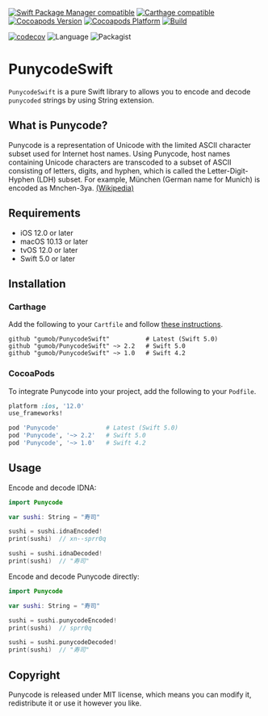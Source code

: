 [![Swift Package Manager compatible](https://img.shields.io/badge/Swift_Package_Manager-compatible-orange)](https://github.com/gumob/PunycodeSwift)
[![Carthage compatible](https://img.shields.io/badge/Carthage-compatible-4BC51D.svg)](https://github.com/gumob/PunycodeSwift)
[![Cocoapods Version](https://img.shields.io/cocoapods/v/Punycode.svg)](https://cocoapods.org/pods/Punycode)
[![Cocoapods Platform](https://img.shields.io/cocoapods/p/Punycode.svg)](https://cocoadocs.org/docsets/Punycode)
[![Build](https://github.com/gumob/PunycodeSwift/actions/workflows/main.yml/badge.svg)](https://github.com/gumob/PunycodeSwift/actions/workflows/main.yml)
<!-- [![Build Status](https://travis-ci.com/gumob/PunycodeSwift.svg?branch=master)](https://travis-ci.com/gumob/PunycodeSwift) -->
[![codecov](https://codecov.io/gh/gumob/PunycodeSwift/branch/master/graph/badge.svg)](https://codecov.io/gh/gumob/PunycodeSwift)
![Language](https://img.shields.io/badge/Language-Swift%205.0-orange.svg)
![Packagist](https://img.shields.io/packagist/l/doctrine/orm.svg)

# PunycodeSwift

<code>PunycodeSwift</code> is a pure Swift library to allows you to encode and decode `punycoded` strings by using String extension.

## What is Punycode?

Punycode is a representation of Unicode with the limited ASCII character subset used for Internet host names. Using Punycode, host names containing Unicode characters are transcoded to a subset of ASCII consisting of letters, digits, and hyphen, which is called the Letter-Digit-Hyphen (LDH) subset. For example, München (German name for Munich) is encoded as Mnchen-3ya. [(Wikipedia)](https://en.wikipedia.org/wiki/Punycode)

## Requirements

- iOS 12.0 or later
- macOS 10.13 or later
- tvOS 12.0 or later
- Swift 5.0 or later

<!--<small>* No plans to support tvOS 11 or earlier for now</small>-->

## Installation

### Carthage

Add the following to your `Cartfile` and follow [these instructions](https://github.com/Carthage/Carthage#adding-frameworks-to-an-application).

```Certfile
github "gumob/PunycodeSwift"          # Latest (Swift 5.0)
github "gumob/PunycodeSwift" ~> 2.2   # Swift 5.0
github "gumob/PunycodeSwift" ~> 1.0   # Swift 4.2
```

### CocoaPods

To integrate Punycode into your project, add the following to your `Podfile`.

```ruby
platform :ios, '12.0'
use_frameworks!

pod 'Punycode'             # Latest (Swift 5.0)
pod 'Punycode', '~> 2.2'   # Swift 5.0
pod 'Punycode', '~> 1.0'   # Swift 4.2
```

## Usage

Encode and decode IDNA:

```swift
import Punycode

var sushi: String = "寿司"

sushi = sushi.idnaEncoded!
print(sushi)  // xn--sprr0q

sushi = sushi.idnaDecoded!
print(sushi)  // "寿司"
```

Encode and decode Punycode directly:

```swift
import Punycode

var sushi: String = "寿司"

sushi = sushi.punycodeEncoded!
print(sushi)  // sprr0q

sushi = sushi.punycodeDecoded!
print(sushi)  // "寿司"
```

## Copyright

Punycode is released under MIT license, which means you can modify it, redistribute it or use it however you like.

